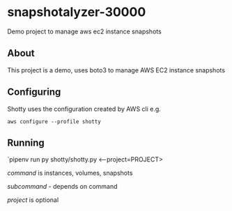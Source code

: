 # snapshotalyzer-30000
Demo project to manage aws ec2 instance snapshots

## About

This project is a demo, uses boto3 to manage AWS EC2 instance snapshots

## Configuring

Shotty uses the configuration created by AWS cli e.g.

`aws configure --profile shotty`

## Running
`pipenv run py shotty/shotty.py <command> <subcommand> <--project=PROJECT>

*command* is instances, volumes, snapshots

*subcommand* - depends on command

*project* is optional
